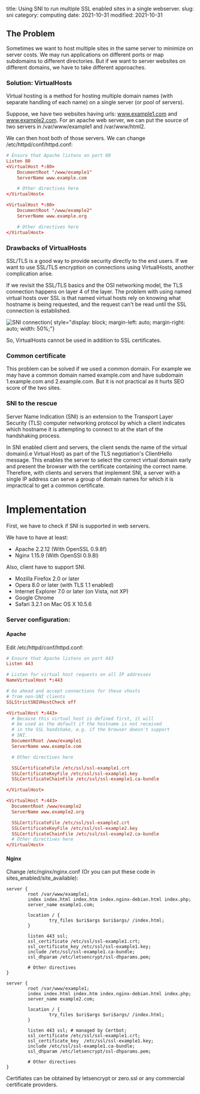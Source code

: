 title: Using SNI to run multiple SSL enabled sites in a single webserver.
slug: sni
category: computing
date: 2021-10-31
modified: 2021-10-31
<!--Status: draft -->

## The Problem 

Sometimes we want to host multiple sites in the same server to minimize on server costs. We may run applications on different ports or map subdomains to different directories. But if we want to server websites on different domains, we have to take different approaches. 

### Solution: VirtualHosts

Virtual hosting is a method for hosting multiple domain names (with separate handling of each name) on a single server (or pool of servers).

Suppose, we have two websites having urls: www.example1.com and www.example2.com. For an apache web server, we can put the source of two servers in /var/www/example1 and /var/www/html2.

We can then host both of those servers. We can change /etc/httpd/conf/httpd.conf:

```conf
# Ensure that Apache listens on port 80
Listen 80
<VirtualHost *:80>
    DocumentRoot "/www/example1"
    ServerName www.example.com

    # Other directives here
</VirtualHost>

<VirtualHost *:80>
    DocumentRoot "/www/example2"
    ServerName www.example.org

    # Other directives here
</VirtualHost>
```

### Drawbacks of VirtualHosts

SSL/TLS is a good way to provide security directly to the end users. If we want to use SSL/TLS encryption on connections using VirtualHosts, another complication arise.


If we revisit the SSL/TLS basics and the OSI networking model, the TLS connection happens on layer 4 of the layer. The problem with using named virtual hosts over SSL is that named virtual hosts rely on knowing what hostname is being requested, and the request can't be read until the SSL connection is established. 

![SNI connection]({filename}../images/tls-syn-ack.svg){ style="display: block; margin-left: auto; margin-right: auto; width: 50%;"}

So, VirtualHosts cannot be used in addition to SSL certificates. 

### Common certificate

This problem can be solved if we used a common domain. For example we may have a common domain named example.com and have subdomain 1.example.com and 2.example.com. But it is not practical as it hurts SEO score of the two sites.

### SNI to the rescue

Server Name Indication (SNI) is an extension to the Transport Layer Security (TLS) computer networking protocol by which a client indicates which hostname it is attempting to connect to at the start of the handshaking process.

In SNI enabled client and servers, the client sends the name of the virtual domain(i.e Virtual Host) as part of the TLS negotiation's ClientHello message. This enables the server to select the correct virtual domain early and present the browser with the certificate containing the correct name. Therefore, with clients and servers that implement SNI, a server with a single IP address can serve a group of domain names for which it is impractical to get a common certificate.

# Implementation

First, we have to check if SNI is supported in web servers. 

We have to have at least:
- Apache 2.2.12 (With OpenSSL 0.9.8f)
- Nginx 1.15.9 (With OpenSSl 0.9.8l)

Also, client have to support SNI.

- Mozilla Firefox 2.0 or later
- Opera 8.0 or later (with TLS 1.1 enabled)
- Internet Explorer 7.0 or later (on Vista, not XP)
- Google Chrome
- Safari 3.2.1 on Mac OS X 10.5.6


### Server configuration:

#### Apache

Edit /etc/httpd/conf/httpd.conf:

```conf
# Ensure that Apache listens on port 443
Listen 443

# Listen for virtual host requests on all IP addresses
NameVirtualHost *:443

# Go ahead and accept connections for these vhosts
# from non-SNI clients
SSLStrictSNIVHostCheck off

<VirtualHost *:443>
  # Because this virtual host is defined first, it will
  # be used as the default if the hostname is not received
  # in the SSL handshake, e.g. if the browser doesn't support
  # SNI.
  DocumentRoot /www/example1
  ServerName www.example.com

  # Other directives here

  SSLCertificateFile /etc/ssl/ssl-example1.crt
  SSLCertificateKeyFile /etc/ssl/ssl-example1.key
  SSLCertificateChainFile /etc/ssl/ssl-example1.ca-bundle

</VirtualHost>

<VirtualHost *:443>
  DocumentRoot /www/example2
  ServerName www.example2.org

  SSLCertificateFile /etc/ssl/ssl-example2.crt
  SSLCertificateKeyFile /etc/ssl/ssl-example2.key
  SSLCertificateChainFile /etc/ssl/ssl-example2.ca-bundle
  # Other directives here
</VirtualHost>
```

#### Nginx

Change /etc/nginx/nginx.conf (Or you can put these code in sites_enabled/site_available):
```
server {
        root /var/www/example1;
        index index.html index.htm index.nginx-debian.html index.php;
        server_name example1.com;

        location / {
                try_files $uri$args $uri$args/ /index.html;
        }

        listen 443 ssl; 
        ssl_certificate /etc/ssl/ssl-example1.crt;
        ssl_certificate_key /etc/ssl/ssl-example1.key;
        include /etc/ssl/ssl-example1.ca-bundle;
        ssl_dhparam /etc/letsencrypt/ssl-dhparams.pem; 

        # Other directives
}

server {
        root /var/www/example1;
        index index.html index.htm index.nginx-debian.html index.php;
        server_name example2.com;

        location / {
                try_files $uri$args $uri$args/ /index.html;
        }

        listen 443 ssl; # managed by Certbot;
        ssl_certificate /etc/ssl/ssl-example1.crt;
        ssl_certificate_key  /etc/ssl/ssl-example1.key;
        include /etc/ssl/ssl-example1.ca-bundle;
        ssl_dhparam /etc/letsencrypt/ssl-dhparams.pem; 

        # Other directives
}

```

Certifiates can be obtained by letsencrypt or zero.ssl or any commercial certificate providers.



